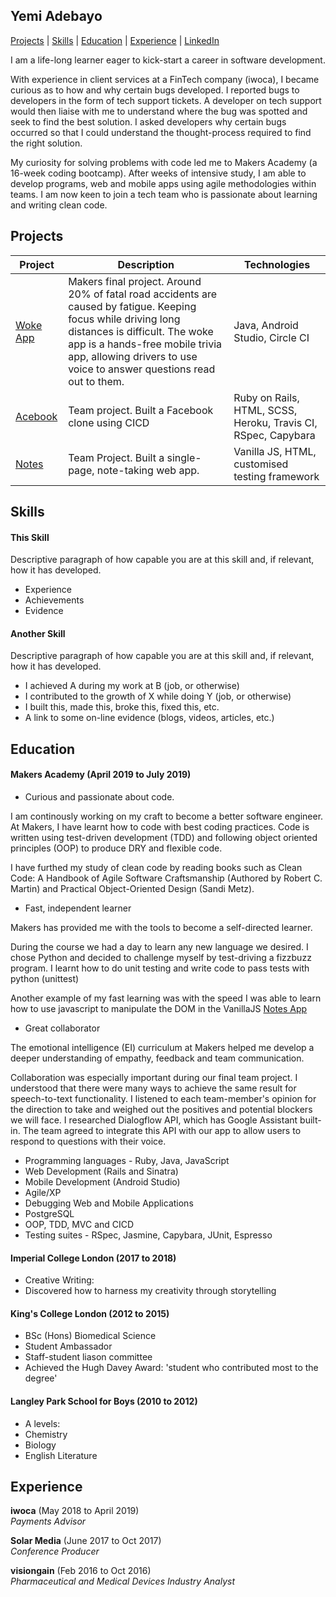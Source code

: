 ## Yemi Adebayo

[Projects](#Projects) | [Skills](#Skills) | [Education](#Education) | [Experience](#Experience) | [LinkedIn](https://www.linkedin.com/in/yadebayo/)

I am a life-long learner eager to kick-start a career in software development.

With experience in client services at a FinTech company (iwoca), I became curious as to how and why certain bugs developed. I reported bugs to developers in the form of tech support tickets. A developer on tech support would then liaise with me to understand where the bug was spotted and seek to find the best solution. I asked developers why certain bugs occurred so that I could understand the thought-process required to find the right solution. 

My curiosity for solving problems with code led me to Makers Academy (a 16-week coding bootcamp). After weeks of intensive study, I am able to develop programs, web and mobile apps using agile methodologies within teams. I am now keen to join a tech team who is passionate about learning and writing clean code.


## Projects

| Project | Description | Technologies |
|-|-|-|
| [Woke App](https://github.com/yem82/woke-platypus) | Makers final project. Around 20% of fatal road accidents are caused by fatigue. Keeping focus while driving long distances is difficult. The woke app is a hands-free mobile trivia app, allowing drivers to use voice to answer questions read out to them. | Java, Android Studio, Circle CI |
| [Acebook](https://github.com/yem82/acebook-spacebook) | Team project. Built a Facebook clone using CICD | Ruby on Rails, HTML, SCSS, Heroku, Travis CI, RSpec, Capybara |
| [Notes](https://github.com/yem82/notes) | Team Project. Built a single-page, note-taking web app.| Vanilla JS, HTML, customised testing framework |


## Skills

#### This Skill

Descriptive paragraph of how capable you are at this skill and, if relevant, how it has developed.

- Experience
- Achievements
- Evidence

#### Another Skill

Descriptive paragraph of how capable you are at this skill and, if relevant, how it has developed.

- I achieved A during my work at B (job, or otherwise)
- I contributed to the growth of X while doing Y (job, or otherwise)
- I built this, made this, broke this, fixed this, etc.
- A link to some on-line evidence (blogs, videos, articles, etc.)

## Education

#### Makers Academy (April 2019 to July 2019)

- Curious and passionate about code.

I am continously working on my craft to become a better software engineer. At Makers, I have learnt how to code with best coding practices. Code is written using test-driven development (TDD) and following object oriented principles (OOP) to produce DRY and flexible code.

I have furthed my study of clean code by reading books such as Clean Code: A Handbook of Agile Software Craftsmanship (Authored by Robert C. Martin) and Practical Object-Oriented Design (Sandi Metz).

- Fast, independent learner

Makers has provided me with the tools to become a self-directed learner. 

During the course we had a day to learn any new language we desired. I chose Python and decided to challenge myself by test-driving a fizzbuzz program. I learnt how to do unit testing and write code to pass tests with python (unittest)

Another example of my fast learning was with the speed I was able to learn how to use javascript to manipulate the DOM in the VanillaJS [Notes App](https://github.com/yem82/notes) 

- Great collaborator

The emotional intelligence (EI) curriculum at Makers helped me develop a deeper understanding of empathy, feedback and team communication. 


Collaboration was especially important during our final team project. I understood that there were many ways to achieve the same result for speech-to-text functionality. I listened to each team-member's opinion for the direction to take and weighed out the positives and potential blockers we will face. I researched Dialogflow API, which has Google Assistant built-in. The team agreed to integrate this API with our app to allow users to respond to questions with their voice.

-	Programming languages - Ruby, Java, JavaScript
-	Web Development (Rails and Sinatra)
-	Mobile Development (Android Studio)
- Agile/XP
-	Debugging Web and Mobile Applications
-	PostgreSQL
-	OOP, TDD, MVC and CICD
- Testing suites - RSpec, Jasmine, Capybara, JUnit, Espresso

#### Imperial College London (2017 to 2018)

- Creative Writing:
- Discovered how to harness my creativity through storytelling

#### King's College London (2012 to 2015)

- BSc (Hons) Biomedical Science
- Student Ambassador
- Staff-student liason committee
- Achieved the Hugh Davey Award: 'student who contributed most to the degree'

#### Langley Park School for Boys (2010 to 2012)

- A levels:
- Chemistry 
- Biology 
- English Literature 

## Experience

**iwoca** (May 2018 to April 2019)   
*Payments Advisor*  

**Solar Media** (June 2017 to Oct 2017)    
*Conference Producer*  

**visiongain** (Feb 2016 to Oct 2016)   
*Pharmaceutical and Medical Devices Industry Analyst*  
